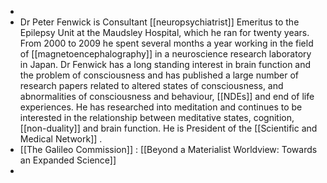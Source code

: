 -
- Dr Peter Fenwick is Consultant [[neuropsychiatrist]] Emeritus to the Epilepsy Unit at the Maudsley Hospital, which he ran for twenty years. From 2000 to 2009 he spent several months a year working in the field of [[magnetoencephalography]] in a neuroscience research laboratory in Japan. Dr Fenwick has a long standing interest in brain function and the problem of consciousness and has published a large number of research papers related to altered states of consciousness, and abnormalities of consciousness and behaviour, [[NDEs]] and end of life experiences. He has researched into meditation and continues to be interested in the relationship between meditative states, cognition, [[non-duality]] and brain function. He is President of the [[Scientific and Medical Network]] .
- [[The Galileo Commission]] : [[Beyond a Materialist Worldview: Towards an Expanded Science]]
-
